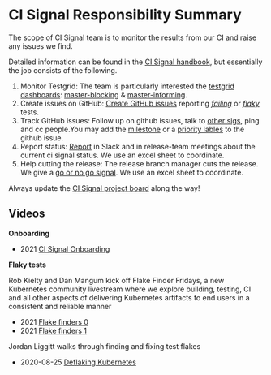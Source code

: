 # CI Signal Responsibility Summary

The scope of CI Signal team is to monitor the results from our CI and raise any issues we find. 

Detailed information can be found in  the [CI Signal handbook](https://github.com/kubernetes/sig-release/blob/master/release-team/role-handbooks/ci-signal/README.md), but essentially the job consists of the following.

1. Monitor Testgrid: The team is particularly interested the [testgrid dashboards](https://github.com/kubernetes/sig-release/blob/master/release-team/role-handbooks/ci-signal/README.md#blocking-vs-informing-dashboards): [master-blocking](https://testgrid.k8s.io/sig-release-master-blocking) & [master-informing](https://testgrid.k8s.io/sig-release-master-informing).
2. Create issues on GitHub: [Create GitHub issues](https://github.com/kubernetes/sig-release/blob/master/release-team/role-handbooks/ci-signal/README.md#opening-issues) reporting [*failing*](https://github.com/kubernetes/kubernetes/issues/new?assignees=&labels=kind%2Ffailing-test&template=failing-test.yaml) or [*flaky*](https://github.com/kubernetes/kubernetes/issues/new?assignees=&labels=kind%2Fflake&template=flaking-test.yaml) tests.
3. Track GitHub issues: Follow up on github issues, talk to [other sigs](https://github.com/kubernetes/sig-release/blob/master/release-team/role-handbooks/ci-signal/README.md#working-with-sigs-outside-sig-release), ping and cc people.You may add the [milestone](https://github.com/kubernetes/sig-release/blob/master/release-team/role-handbooks/ci-signal/README.md#working-with-sigs-outside-sig-release) or a [priority lables](https://github.com/kubernetes/sig-release/blob/master/release-team/role-handbooks/ci-signal/README.md#priority-labels) to the github issue.
4. Report status: [Report](https://github.com/kubernetes/sig-release/blob/master/release-team/role-handbooks/ci-signal/README.md#reporting-status) in Slack and in release-team meetings about the current ci signal status. We use an excel sheet to coordinate. 
5. Help cutting the release: The release branch manager cuts the release. We give a [go or no go signal](https://github.com/kubernetes/sig-release/blob/master/release-team/role-handbooks/ci-signal/README.md#release-cutting---go-or-no-go). We use an excel sheet to coordinate.

Always update the [CI Signal project board](https://github.com/kubernetes/sig-release/blob/master/release-team/role-handbooks/ci-signal/README.md#release-cutting---go-or-no-go) along the way! 


## Videos

**Onboarding**

- 2021 [CI Signal Onboarding](https://youtu.be/bttEcArAjUw)

**Flaky tests**

Rob Kielty and Dan Mangum kick off Flake Finder Fridays, a new Kubernetes community livestream where we explore building, testing, CI and all other aspects of delivering Kubernetes artifacts to end users in a consistent and reliable manner
- 2021 [Flake finders 0](https://youtu.be/Hqlm2h2AEvA)
- 2021 [Flake finders 1](https://youtu.be/9muoWaXZK8I)

Jordan Liggitt walks through finding and fixing test flakes
- 2020-08-25 [Deflaking Kubernetes](https://www.youtube.com/watch?v=Ewp8LNY_qTg)